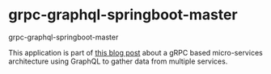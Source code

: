 
# grpc-graphql-springboot-master
grpc-graphql-springboot-master

This application is part of [this blog post](https://blog.softwaremill.com/take-spring-boot-graphql-and-grpc-micro-services-solve-the-n-1-query-issue-with-dataloader-c2fec7b43517) about a gRPC based micro-services architecture 
using GraphQL to gather data from multiple services. 